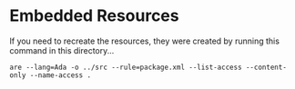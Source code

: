 # Embedded Resources

If you need to recreate the resources, they were created by running this command in this directory...
```
are --lang=Ada -o ../src --rule=package.xml --list-access --content-only --name-access .
```

